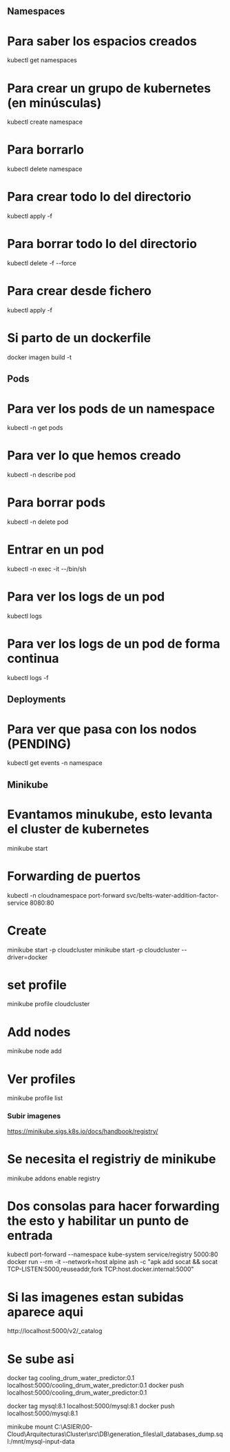 
## Namespaces

# Para saber los espacios creados
kubectl get namespaces
# Para crear un grupo de kubernetes (en minúsculas)
kubectl create namespace <nombre>
# Para borrarlo
kubectl delete namespace <nombre>
# Para crear todo lo del directorio
kubectl apply -f <directorio>
# Para borrar todo lo del directorio
kubectl delete -f <directorio> --force
# Para crear desde fichero
kubectl apply -f <nombre yaml>
# Si parto de un dockerfile
docker imagen build <ruta dokerfile> -t <nombre imagen>

## Pods

# Para ver los pods de un namespace
kubectl -n <namespace> get pods
# Para ver lo que hemos creado
kubectl -n <namespace> describe pod <nombre-pod>
# Para borrar pods
kubectl -n <namespace> delete pod <nombre-pod>
# Entrar en un pod
kubectl -n <namespace>exec -it <pod> --/bin/sh
# Para ver los logs de un pod
kubectl logs <pod>
# Para ver los logs de un pod de forma continua
kubectl logs -f <pod>

## Deployments

# Para ver que pasa con los nodos (PENDING)
kubectl get events -n namespace

## Minikube

# Evantamos minukube, esto levanta el cluster de kubernetes
minikube start

# Forwarding de puertos
kubectl -n cloudnamespace port-forward svc/belts-water-addition-factor-service 8080:80



# Create
minikube start -p cloudcluster
minikube start -p cloudcluster --driver=docker
# set profile
minikube profile cloudcluster
# Add nodes
minikube node add
# Ver profiles
minikube profile list


### Subir imagenes
https://minikube.sigs.k8s.io/docs/handbook/registry/
# Se necesita el registriy de minikube
minikube addons enable registry
# Dos consolas para hacer forwarding the esto y habilitar un punto de entrada
kubectl port-forward --namespace kube-system service/registry 5000:80
docker run --rm -it --network=host alpine ash -c "apk add socat && socat TCP-LISTEN:5000,reuseaddr,fork TCP:host.docker.internal:5000"
# Si las imagenes estan subidas aparece aqui
http://localhost:5000/v2/_catalog
# Se sube asi
docker tag cooling_drum_water_predictor:0.1 localhost:5000/cooling_drum_water_predictor:0.1
docker push localhost:5000/cooling_drum_water_predictor:0.1


docker tag mysql:8.1 localhost:5000/mysql:8.1
docker push localhost:5000/mysql:8.1


minikube mount C:\ASIER\00-Cloud\Arquitecturas\Cluster\src\DB\generation_files\all_databases_dump.sql:/mnt/mysql-input-data